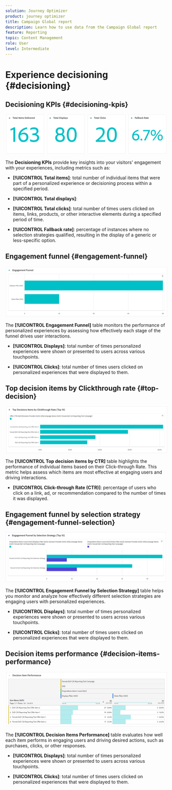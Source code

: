 ```yaml
---
solution: Journey Optimizer
product: journey optimizer
title: Campaign Global report
description: Learn how to use data from the Campaign Global report
feature: Reporting
topic: Content Management
role: User
level: Intermediate
---
```

# Experience decisioning {#decisioning}

## Decisioning KPIs {#decisioning-kpis}

![](assets/cja-decisioning-kpis.png)

The **Decisioning KPIs** provide key insights into your visitors' engagement with your experiences, including metrics such as:

* **[!UICONTROL Total items]**: total number of individual items that were part of a personalized experience or decisioning process within a specified period.

* **[!UICONTROL Total displays]**: 

* **[!UICONTROL Total clicks]**: total number of times users clicked on items, links, products, or other interactive elements during a specified period of time.

* **[!UICONTROL Fallback rate]**: percentage of instances where no selection strategies qualified, resulting in the display of a generic or less-specific option.

## Engagement funnel {#engagement-funnel}

![](assets/cja-engagement-funnel.png)

The **[!UICONTROL Engagement Funnel]** table monitors the performance of personalized experiences by assessing how effectively each stage of the funnel drives user interactions.

* **[!UICONTROL Displays]**: total number of times personalized experiences were shown or presented to users across various touchpoints.

* **[!UICONTROL Clicks]**: total number of times users clicked on personalized experiences that were displayed to them.

## Top decision items by Clickthrough rate {#top-decision}

![](assets/cja-top-decisions-ctr.png)

The **[!UICONTROL Top decision items by CTR]** table highlights the performance of individual items based on their Click-through Rate. This metric helps assess which items are most effective at engaging users and driving interactions.

* **[!UICONTROL Click-through Rate (CTR)]**: percentage of users who click on a link, ad, or recommendation compared to the number of times it was displayed.

## Engagement funnel by selection strategy {#engagement-funnel-selection}

![](assets/cja-engagement-funnel-selection.png)

The **[!UICONTROL Engagement Funnel by Selection Strategy]** table helps you monitor and analyze how effectively different selection strategies are engaging users with personalized experiences.

* **[!UICONTROL Displays]**: total number of times personalized experiences were shown or presented to users across various touchpoints.

* **[!UICONTROL Clicks]**: total number of times users clicked on personalized experiences that were displayed to them.

## Decision items performance {#decision-items-performance}

![](assets/cja-decisioning-item-performance.png)

The **[!UICONTROL Decision Items Performance]** table evaluates how well each item performs in engaging users and driving desired actions, such as purchases, clicks, or other responses.

* **[!UICONTROL Displays]**: total number of times personalized experiences were shown or presented to users across various touchpoints.

* **[!UICONTROL Clicks]**: total number of times users clicked on personalized experiences that were displayed to them.
